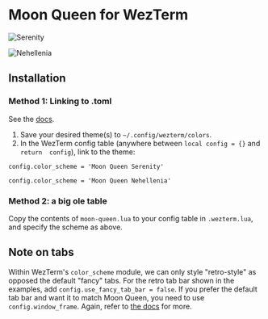 # Moon Queen for WezTerm

![Serenity](https://github.com/sailorfe/moon-queen/blob/main/assets/serenity-wezterm.png)

![Nehellenia](https://github.com/sailorfe/moon-queen/blob/main/assets/nehellenia-wezterm.png)

## Installation

### Method 1: Linking to .toml

See the [docs](https://wezfurlong.org/wezterm/config/appearance.html#defining-a-color-scheme-in-a-separate-file).

1. Save your desired theme(s) to `~/.config/wezterm/colors`.
2. In the WezTerm config table (anywhere between `local config = {}` and `return  config`), link to the theme:
```
config.color_scheme = 'Moon Queen Serenity'
```

```
config.color_scheme = 'Moon Queen Nehellenia'
```

### Method 2: a big ole table

Copy the contents of `moon-queen.lua` to your config table in `.wezterm.lua`, and specify the scheme as above.

## Note on tabs

Within WezTerm's `color_scheme` module, we can only style "retro-style" as opposed the default "fancy" tabs. For the retro tab bar shown in the examples, add `config.use_fancy_tab_bar = false`. If you prefer the default tab bar and want it to match Moon Queen, you need to use `config.window_frame`. Again, refer to [the docs](https://wezfurlong.org/wezterm/config/appearance.html#tab-bar-appearance-colors) for more.  
